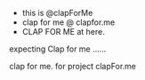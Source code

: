 - this is @clapForMe
- clap for me @ clapfor.me
- CLAP FOR ME at here.

expecting Clap for me ……

<!---
clapForMe/clapForMe is a ✨ special ✨ repository because its `README.md` (this file) appears on your GitHub profile.
You can click the Preview link to take a look at your changes.
--->

clap for me.
for project clapFor.me


